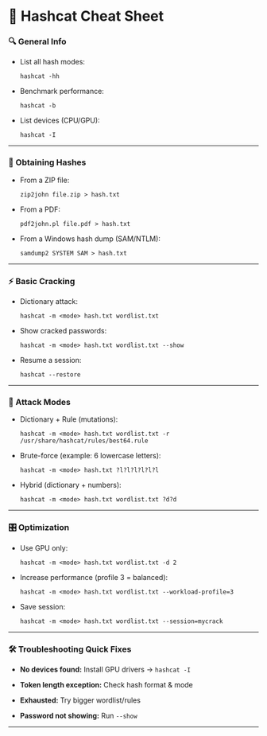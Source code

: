 # 📝 Hashcat Cheat Sheet

### 🔍 General Info

- List all hash modes:
    
    `hashcat -hh`
    
- Benchmark performance:
    
    `hashcat -b`
    
- List devices (CPU/GPU):
    
    `hashcat -I`
    

---

### 📂 Obtaining Hashes

- From a ZIP file:
    
    `zip2john file.zip > hash.txt`
    
- From a PDF:
    
    `pdf2john.pl file.pdf > hash.txt`
    
- From a Windows hash dump (SAM/NTLM):
    
    `samdump2 SYSTEM SAM > hash.txt`
    

---

### ⚡ Basic Cracking

- Dictionary attack:
    
    `hashcat -m <mode> hash.txt wordlist.txt`
    
- Show cracked passwords:
    
    `hashcat -m <mode> hash.txt wordlist.txt --show`
    
- Resume a session:
    
    `hashcat --restore`
    

---

### 🧩 Attack Modes

- Dictionary + Rule (mutations):
    
    `hashcat -m <mode> hash.txt wordlist.txt -r /usr/share/hashcat/rules/best64.rule`
    
- Brute-force (example: 6 lowercase letters):
    
    `hashcat -m <mode> hash.txt ?l?l?l?l?l?l`
    
- Hybrid (dictionary + numbers):
    
    `hashcat -m <mode> hash.txt wordlist.txt ?d?d`
    

---

### 🎛 Optimization

- Use GPU only:
    
    `hashcat -m <mode> hash.txt wordlist.txt -d 2`
    
- Increase performance (profile 3 = balanced):
    
    `hashcat -m <mode> hash.txt wordlist.txt --workload-profile=3`
    
- Save session:
    
    `hashcat -m <mode> hash.txt wordlist.txt --session=mycrack`
    

---

### 🛠 Troubleshooting Quick Fixes

- **No devices found:** Install GPU drivers → `hashcat -I`
    
- **Token length exception:** Check hash format & mode
    
- **Exhausted:** Try bigger wordlist/rules
    
- **Password not showing:** Run `--show`
    

---
